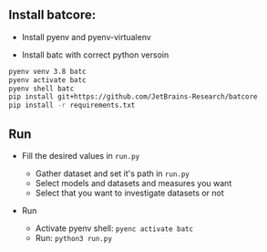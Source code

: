 
## Install batcore:

+ Install pyenv and pyenv-virtualenv

+ Install batc with correct python versoin

```bash
pyenv venv 3.8 batc
pyenv activate batc
pyenv shell batc
pip install git+https://github.com/JetBrains-Research/batcore
pip install -r requirements.txt
```

## Run

+ Fill the desired values in `run.py`
    + Gather dataset and set it's path in `run.py`
    + Select models and datasets and measures you want
    + Select that you want to investigate datasets or not

+ Run
    + Activate pyenv shell: `pyenc activate batc`
    + Run: `python3 run.py`

